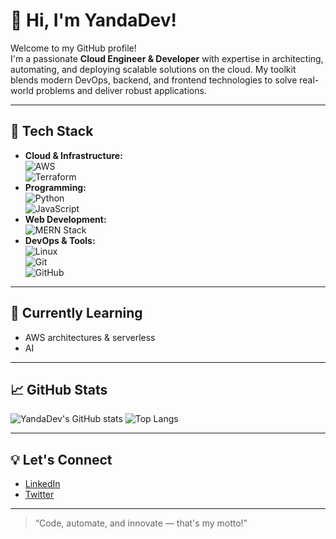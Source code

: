 # 👋 Hi, I'm YandaDev!

Welcome to my GitHub profile!  
I'm a passionate **Cloud Engineer & Developer** with expertise in architecting, automating, and deploying scalable solutions on the cloud. My toolkit blends modern DevOps, backend, and frontend technologies to solve real-world problems and deliver robust applications.

---

## 🚀 Tech Stack

- **Cloud & Infrastructure:**  
  ![AWS](https://img.shields.io/badge/AWS-232F3E?style=flat&logo=amazon-aws&logoColor=white)  
  ![Terraform](https://img.shields.io/badge/Terraform-844FBA?style=flat&logo=terraform&logoColor=white)
- **Programming:**  
  ![Python](https://img.shields.io/badge/Python-3776AB?style=flat&logo=python&logoColor=white)  
  ![JavaScript](https://img.shields.io/badge/JavaScript-F7DF1E?style=flat&logo=javascript&logoColor=black)
- **Web Development:**  
  ![MERN Stack](https://img.shields.io/badge/MERN-20232A?style=flat&logo=react&logoColor=61DAFB)
- **DevOps & Tools:**  
  ![Linux](https://img.shields.io/badge/Linux-FCC624?style=flat&logo=linux&logoColor=black)  
  ![Git](https://img.shields.io/badge/Git-F05032?style=flat&logo=git&logoColor=white)  
  ![GitHub](https://img.shields.io/badge/GitHub-181717?style=flat&logo=github&logoColor=white)

---

## 🌱 Currently Learning

- AWS architectures & serverless  
- AI   

---

## 📈 GitHub Stats

![YandaDev's GitHub stats](https://github-readme-stats.vercel.app/api?username=YandaDev&show_icons=true&theme=tokyonight)
![Top Langs](https://github-readme-stats.vercel.app/api/top-langs/?username=YandaDev&layout=compact&theme=tokyonight)

---

## 💡 Let's Connect

- [LinkedIn](https://www.linkedin.com/in/siyanda-nhlebela)
- [Twitter](https://twitter.com/YandaDev)

---

> “Code, automate, and innovate — that's my motto!”

